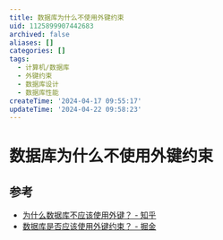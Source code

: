 ```yaml
---
title: 数据库为什么不使用外键约束
uid: 1125899907442683
archived: false
aliases: []
categories: []
tags:
  - 计算机/数据库
  - 外键约束
  - 数据库设计
  - 数据库性能
createTime: '2024-04-17 09:55:17'
updateTime: '2024-04-22 09:58:23'
---
```


# 数据库为什么不使用外键约束

## 参考

- [为什么数据库不应该使用外键？ - 知乎](https://zhuanlan.zhihu.com/p/252840511)
- [数据库是否应该使用外键约束？ - 掘金](https://juejin.cn/post/7177534316396691512)
